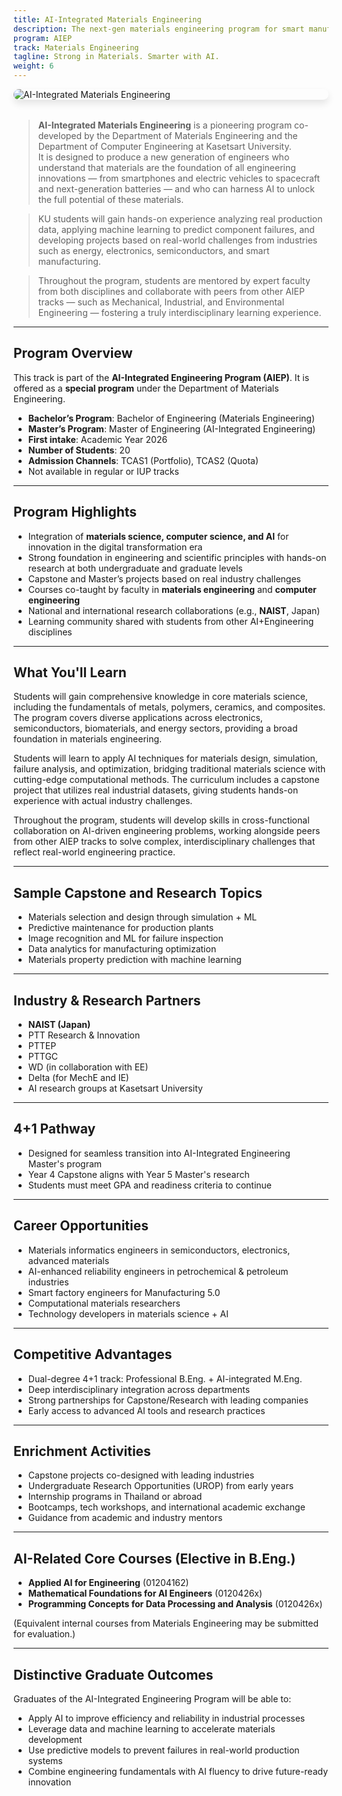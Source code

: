 ```yaml
---
title: AI-Integrated Materials Engineering
description: The next-gen materials engineering program for smart manufacturing, semiconductors, and AI-powered innovation.
program: AIEP
track: Materials Engineering
tagline: Strong in Materials. Smarter with AI.
weight: 6
---
```


<img src="../../../img/banners/materials-hero-new.png"
     alt="AI-Integrated Materials Engineering"
     style="max-width: 100%; height: auto; margin: 0 0 2rem 0; border-radius: 1rem; box-shadow: 0 6px 12px rgba(0,0,0,0.1); display: block;" />

> **AI-Integrated Materials Engineering** is a pioneering program co-developed by the Department of Materials Engineering and the Department of Computer Engineering at Kasetsart University.  
> It is designed to produce a new generation of engineers who understand that materials are the foundation of all engineering innovations — from smartphones and electric vehicles to spacecraft and next-generation batteries — and who can harness AI to unlock the full potential of these materials.

> KU students will gain hands-on experience analyzing real production data, applying machine learning to predict component failures, and developing projects based on real-world challenges from industries such as energy, electronics, semiconductors, and smart manufacturing.

> Throughout the program, students are mentored by expert faculty from both disciplines and collaborate with peers from other AIEP tracks — such as Mechanical, Industrial, and Environmental Engineering — fostering a truly interdisciplinary learning experience.

---

##  Program Overview

This track is part of the **AI-Integrated Engineering Program (AIEP)**. It is offered as a **special program** under the Department of Materials Engineering.

-  **Bachelor’s Program**: Bachelor of Engineering (Materials Engineering)
-  **Master’s Program**: Master of Engineering (AI-Integrated Engineering)
-  **First intake**: Academic Year 2026
-  **Number of Students**: 20
-  **Admission Channels**: TCAS1 (Portfolio), TCAS2 (Quota)
-  Not available in regular or IUP tracks

---

##  Program Highlights

- Integration of **materials science, computer science, and AI** for innovation in the digital transformation era
- Strong foundation in engineering and scientific principles with hands-on research at both undergraduate and graduate levels
- Capstone and Master’s projects based on real industry challenges
- Courses co-taught by faculty in **materials engineering** and **computer engineering**
- National and international research collaborations (e.g., **NAIST**, Japan)
- Learning community shared with students from other AI+Engineering disciplines

---

##  What You'll Learn

Students will gain comprehensive knowledge in core materials science, including the fundamentals of metals, polymers, ceramics, and composites. The program covers diverse applications across electronics, semiconductors, biomaterials, and energy sectors, providing a broad foundation in materials engineering.

Students will learn to apply AI techniques for materials design, simulation, failure analysis, and optimization, bridging traditional materials science with cutting-edge computational methods. The curriculum includes a capstone project that utilizes real industrial datasets, giving students hands-on experience with actual industry challenges.

Throughout the program, students will develop skills in cross-functional collaboration on AI-driven engineering problems, working alongside peers from other AIEP tracks to solve complex, interdisciplinary challenges that reflect real-world engineering practice.

---

##  Sample Capstone and Research Topics

- Materials selection and design through simulation + ML
- Predictive maintenance for production plants
- Image recognition and ML for failure inspection
- Data analytics for manufacturing optimization
- Materials property prediction with machine learning

---

##  Industry & Research Partners

- **NAIST (Japan)**
- PTT Research & Innovation
- PTTEP
- PTTGC
- WD (in collaboration with EE)
- Delta (for MechE and IE)
- AI research groups at Kasetsart University

---

##  4+1 Pathway

- Designed for seamless transition into AI-Integrated Engineering Master's program
- Year 4 Capstone aligns with Year 5 Master's research
- Students must meet GPA and readiness criteria to continue

---

##  Career Opportunities

- Materials informatics engineers in semiconductors, electronics, advanced materials
- AI-enhanced reliability engineers in petrochemical & petroleum industries
- Smart factory engineers for Manufacturing 5.0
- Computational materials researchers
- Technology developers in materials science + AI

---

##  Competitive Advantages

- Dual-degree 4+1 track: Professional B.Eng. + AI-integrated M.Eng.
- Deep interdisciplinary integration across departments
- Strong partnerships for Capstone/Research with leading companies
- Early access to advanced AI tools and research practices

---

##  Enrichment Activities

- Capstone projects co-designed with leading industries
- Undergraduate Research Opportunities (UROP) from early years
- Internship programs in Thailand or abroad
- Bootcamps, tech workshops, and international academic exchange
- Guidance from academic and industry mentors

---

##  AI-Related Core Courses (Elective in B.Eng.)

- **Applied AI for Engineering** (01204162)
- **Mathematical Foundations for AI Engineers** (0120426x)
- **Programming Concepts for Data Processing and Analysis** (0120426x)

(Equivalent internal courses from Materials Engineering may be submitted for evaluation.)

---

##  Distinctive Graduate Outcomes

Graduates of the AI-Integrated Engineering Program will be able to:

- Apply AI to improve efficiency and reliability in industrial processes
- Leverage data and machine learning to accelerate materials development
- Use predictive models to prevent failures in real-world production systems
- Combine engineering fundamentals with AI fluency to drive future-ready innovation
